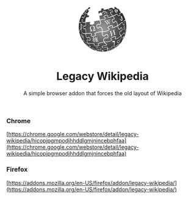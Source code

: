 <p align="center">
  <img src="./128.png">
</p>

<h1 align="center">Legacy Wikipedia</h1>

<p align="center">A simple browser addon that forces the old layout of Wikipedia</p>

<br/>

### Chrome
[https://chrome.google.com/webstore/detail/legacy-wikipedia/hicopjpgmpodjhhddlgmjnincebphfaa](https://chrome.google.com/webstore/detail/legacy-wikipedia/hicopjpgmpodjhhddlgmjnincebphfaa)

### Firefox
[https://addons.mozilla.org/en-US/firefox/addon/legacy-wikipedia/](https://addons.mozilla.org/en-US/firefox/addon/legacy-wikipedia/)
